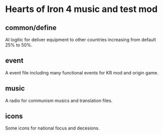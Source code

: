 # Hearts of Iron 4 music and test mod
## common/define

AI logitic for deliver equipment to other countries increasing from default 25% to 50%.

## event

A event file including many functional events for KR mod and origin game.

## music
A radio for communism musics and translation files.

## icons

Some icons for national focus and decesions.